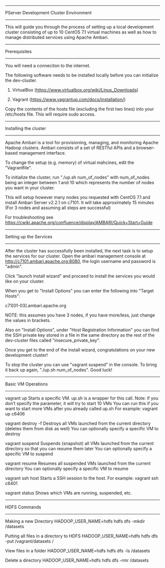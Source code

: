 
***************************************
PServer Development Cluster Environment
***************************************

This will guide you through the process of setting up a local development cluster consisting of up to 10 CentOS 7.1 virtual machines as well as how to manage distributed services using Apache Ambari.

*************
Prerequisites 
*************

You will need a conneciton to the internet.

The following software needs to be installed locally before you can initialize the dev-cluster.

 1. VirtualBox (https://www.virtualbox.org/wiki/Linux_Downloads)

 2. Vagrant (https://www.vagrantup.com/docs/installation/)

Copy the contents of the hosts file (excluding the first two lines) into your /etc/hosts file. This will require sudo access.

**********************
Installing the cluster 
**********************

Apache Ambari is a tool for provisioning, managing, and monitoring Apache Hadoop clusters. Ambari consists of a set of RESTful APIs and a browser-based management interface. 

To change the setup (e.g. memory) of virtual mahcines, edit the "Vagrantfile".

To initialize the cluster, run "./up.sh num_of_nodes" with num_of_nodes being an integer between 1 and 10 which represents the number of nodes you want in your cluster.

This will setup however many nodes you requested with CentOS 7.1 and install Ambari Server v2.2.1 on c7101. It will take approximately 15 minutes (For 3 nodes and assuming all steps are successful)

For troubleshooting see https://cwiki.apache.org/confluence/display/AMBARI/Quick+Start+Guide

***********************
Setting up the Services
***********************

After the cluster has successfully been installed, the next task is to setup the services for our cluster. Open the ambari management console at http://c7101.ambari.apache.org:8080, the login username and password is "admin".

Click "launch install wizard" and proceed to install the services you would like on your cluster. 

When you get to "Install Options" you can enter the following into "Target Hosts":

c71[01-03].ambari.apache.org

NOTE: this assumes you have 3 nodes, if you have more/less, just change the values in brackets.

Also on "Install Options", under "Host Registration Information" you can find the SSH private key stored in a file in the same directory as the rest of the dev-cluster files called "insecure_private_key".

Once you get to the end of the install wizard, congratulations on your new development cluster!

To stop the cluster you can use "vagrant suspend" in the console. To bring it back up again, "./up.sh num_of_nodes". Good luck!

*******************
Basic VM Operations
*******************

vagrant up <vm name>
Starts a specific VM. up.sh is a wrapper for this call.
Note: if you don’t specify the <vm name> parameter, it will try to start 10 VMs 
You can run this if you want to start more VMs after you already called up.sh
For example: vagrant up c6406

vagrant destroy -f
Destroys all VMs launched from the current directory (deletes them from disk as well)
You can optionally specify a specific VM to destroy

vagrant suspend
Suspends (snapshot) all VMs launched from the current directory so that you can resume them later
You can optionally specify a specific VM to suspend

vagrant resume
Resumes all suspended VMs launched from the current directory
You can optionally specify a specific VM to resume

vagrant ssh host
Starts a SSH session to the host. For example: vagrant ssh c6401

vagrant status
Shows which VMs are running, suspended, etc.

*************
HDFS Commands
*************

Making a new Directory
HADOOP_USER_NAME=hdfs hdfs dfs -mkdir /datasets

Putting all files in a directory to HDFS
HADOOP_USER_NAME=hdfs hdfs dfs -put /vagrant/datasets /

View files in a folder
HADOOP_USER_NAME=hdfs hdfs dfs -ls /datasets

Delete a directory
HADOOP_USER_NAME=hdfs hdfs dfs -rmr /datasets

